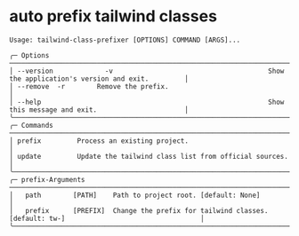 # auto prefix tailwind classes

    Usage: tailwind-class-prefixer [OPTIONS] COMMAND [ARGS]...

    ╭─ Options ───────────────────────────────────────────────────────────────────────────────────────────────────────╮
    │ --version             -v                                       Show the application's version and exit.         │
    │ --remove  -r        Remove the prefix.                                                                          │
    │ --help                                                         Show this message and exit.                      │
    ╰─────────────────────────────────────────────────────────────────────────────────────────────────────────────────╯
    ╭─ Commands ──────────────────────────────────────────────────────────────────────────────────────────────────────╮
    │ prefix         Process an existing project.                                                                     │
    │ update         Update the tailwind class list from official sources.                                            │
    ╰─────────────────────────────────────────────────────────────────────────────────────────────────────────────────╯
    ╭─ prefix-Arguments ──────────────────────────────────────────────────────────────────────────────────────────────╮
    │   path        [PATH]    Path to project root. [default: None]                                                   │
    │   prefix      [PREFIX]  Change the prefix for tailwind classes. [default: tw-]                                  │
    ╰─────────────────────────────────────────────────────────────────────────────────────────────────────────────────╯
